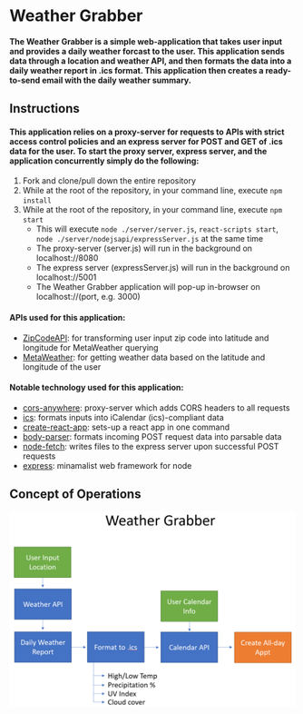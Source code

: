 # Weather Grabber

#### The Weather Grabber is a simple web-application that takes user input and provides a daily weather forcast to the user. This application sends data through a location and weather API, and then formats the data into a daily weather report in .ics format. This application then creates a ready-to-send email with the daily weather summary.

## Instructions

#### This application relies on a proxy-server for requests to APIs with strict access control policies and an express server for POST and GET of .ics data for the user. To start the proxy server, express server, and the application concurrently simply do the following:
1. Fork and clone/pull down the entire repository
2. While at the root of the repository, in your command line, execute ```npm install```
3. While at the root of the repository, in your command line, execute ```npm start```
    - This will execute ```node ./server/server.js```, ```react-scripts start```, ```node ./server/nodejsapi/expressServer.js``` at the same time
    - The proxy-server (server.js) will run in the background on localhost://8080
    - The express server (expressServer.js) will run in the background on localhost://5001
    - The Weather Grabber application will pop-up in-browser on localhost://(port, e.g. 3000)

#### APIs used for this application:
- [ZipCodeAPI](https://www.zipcodeapi.com/): for transforming user input zip code into latitude and longitude for MetaWeather querying
- [MetaWeather](https://www.metaweather.com/): for getting weather data based on the latitude and longitude of the user

#### Notable technology used for this application:
- [cors-anywhere](https://github.com/Rob--W/cors-anywhere): proxy-server which adds CORS headers to all requests
- [ics](https://github.com/adamgibbons/ics): formats inputs into iCalendar (ics)-compliant data
- [create-react-app](https://github.com/facebook/create-react-app): sets-up a react app in one command
- [body-parser](https://github.com/expressjs/body-parser#readme): formats incoming POST request data into parsable data
- [node-fetch](https://github.com/node-fetch/node-fetch): writes files to the express server upon successful POST requests
- [express](https://github.com/expressjs/express): minamalist web framework for node

## Concept of Operations

![ConOps](./description/ConOps.png)
